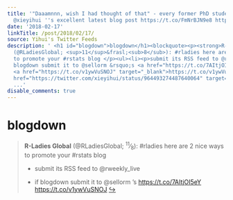```yaml
---
title: '"Daaamnnn, wish I had thought of that" - every former PhD student reading
  @xieyihui ''s excellent latest blog post https://t.co/FmNrBJN9e8 https://t.co/3wWRrt82wP'
date: '2018-02-17'
linkTitle: /post/2018/02/17/
source: Yihui's Twitter Feeds
description: ' <h1 id="blogdown">blogdown</h1><blockquote><p><strong>R-Ladies Global</strong>
  (@RLadiesGlobal; <sup>11</sup>&frasl;<sub>8</sub>): #rladies here are 2 nice ways
  to promote your #rstats blog </p><ul><li><p>submit its RSS feed to @rweekly_live</p></li><li><p>if
  blogdown submit it to @sellorm &rsquo;s <a href="https://t.co/7AItjOI5eY" target="_blank">https://t.co/7AItjOI5eY</a>
  <a href="https://t.co/v1ywVuSNOJ" target="_blank">https://t.co/v1ywVuSNOJ</a> <a
  href="https://twitter.com/xieyihui/status/964493274487640064" target="_blank">&#8618;</a></p></li></ul></blockquote><!--
  ...'
disable_comments: true
---
```

 <h1 id="blogdown">blogdown</h1><blockquote><p><strong>R-Ladies Global</strong> (@RLadiesGlobal; <sup>11</sup>&frasl;<sub>8</sub>): #rladies here are 2 nice ways to promote your #rstats blog </p><ul><li><p>submit its RSS feed to @rweekly_live</p></li><li><p>if blogdown submit it to @sellorm &rsquo;s <a href="https://t.co/7AItjOI5eY" target="_blank">https://t.co/7AItjOI5eY</a> <a href="https://t.co/v1ywVuSNOJ" target="_blank">https://t.co/v1ywVuSNOJ</a> <a href="https://twitter.com/xieyihui/status/964493274487640064" target="_blank">&#8618;</a></p></li></ul></blockquote><!-- ...